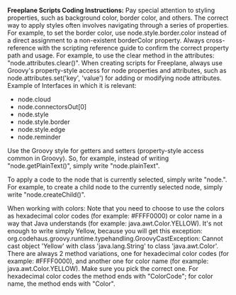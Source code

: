 **Freeplane Scripts Coding Instructions:** 
Pay special attention to styling properties, such as background color, border color, and others. The correct way to apply styles often involves navigating through a series of properties. For example, to set the border color, use node.style.border.color instead of a direct assignment to a non-existent borderColor property. Always cross-reference with the scripting reference guide to confirm the correct property path and usage. For example, to use the clear method in the attributes: "node.attributes.clear()". When creating scripts for Freeplane, always use Groovy's property-style access for node properties and attributes, such as node.attributes.set('key', 'value') for adding or modifying node attributes. 
Example of  Interfaces in which it is relevant:
- node.cloud
- node.connectorsOut[0]
- node.style
- node.style.border
- node.style.edge
- node.reminder

Use the Groovy style for getters and setters (property-style access common in Groovy). So, for example, instead of writing "node.getPlainText()", simply write "node.plainText".

To apply a code to the node that is currently selected, simply write "node.". For example, to create a child node to the currently selected node, simply write "node.createChild()".

When working with colors: 
Note that you need to choose to use the colors as hexadecimal color codes (for example: #FFFF0000) or color name in a way that Java understands (for example: java.awt.Color.YELLOW). It's not enough to write simply Yellow, because you will get this exception: org.codehaus.groovy.runtime.typehandling.GroovyCastException: Cannot cast object 'Yellow' with class 'java.lang.String' to class 'java.awt.Color'.
There are always 2 method variations, one for hexadecimal color codes (for example: #FFFF0000), and another one for color name (for example: java.awt.Color.YELLOW). 
Make sure you pick the correct one. For hexadecimal color codes the method ends with "ColorCode";  for color name, the method ends with "Color".
